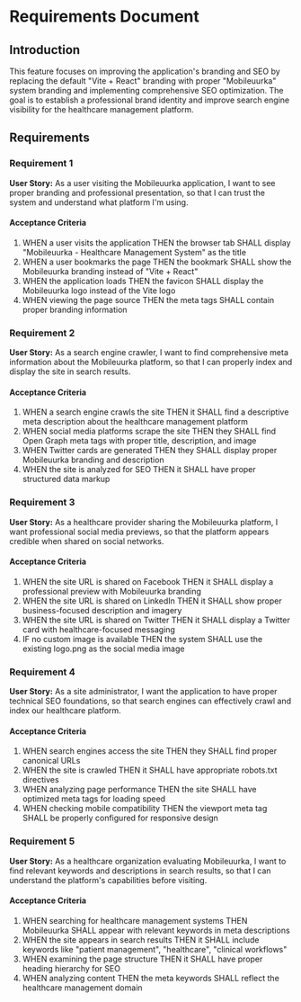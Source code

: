 # Requirements Document

## Introduction

This feature focuses on improving the application's branding and SEO by replacing the default "Vite + React" branding with proper "Mobileuurka" system branding and implementing comprehensive SEO optimization. The goal is to establish a professional brand identity and improve search engine visibility for the healthcare management platform.

## Requirements

### Requirement 1

**User Story:** As a user visiting the Mobileuurka application, I want to see proper branding and professional presentation, so that I can trust the system and understand what platform I'm using.

#### Acceptance Criteria

1. WHEN a user visits the application THEN the browser tab SHALL display "Mobileuurka - Healthcare Management System" as the title
2. WHEN a user bookmarks the page THEN the bookmark SHALL show the Mobileuurka branding instead of "Vite + React"
3. WHEN the application loads THEN the favicon SHALL display the Mobileuurka logo instead of the Vite logo
4. WHEN viewing the page source THEN the meta tags SHALL contain proper branding information

### Requirement 2

**User Story:** As a search engine crawler, I want to find comprehensive meta information about the Mobileuurka platform, so that I can properly index and display the site in search results.

#### Acceptance Criteria

1. WHEN a search engine crawls the site THEN it SHALL find a descriptive meta description about the healthcare management platform
2. WHEN social media platforms scrape the site THEN they SHALL find Open Graph meta tags with proper title, description, and image
3. WHEN Twitter cards are generated THEN they SHALL display proper Mobileuurka branding and description
4. WHEN the site is analyzed for SEO THEN it SHALL have proper structured data markup

### Requirement 3

**User Story:** As a healthcare provider sharing the Mobileuurka platform, I want professional social media previews, so that the platform appears credible when shared on social networks.

#### Acceptance Criteria

1. WHEN the site URL is shared on Facebook THEN it SHALL display a professional preview with Mobileuurka branding
2. WHEN the site URL is shared on LinkedIn THEN it SHALL show proper business-focused description and imagery
3. WHEN the site URL is shared on Twitter THEN it SHALL display a Twitter card with healthcare-focused messaging
4. IF no custom image is available THEN the system SHALL use the existing logo.png as the social media image

### Requirement 4

**User Story:** As a site administrator, I want the application to have proper technical SEO foundations, so that search engines can effectively crawl and index our healthcare platform.

#### Acceptance Criteria

1. WHEN search engines access the site THEN they SHALL find proper canonical URLs
2. WHEN the site is crawled THEN it SHALL have appropriate robots.txt directives
3. WHEN analyzing page performance THEN the site SHALL have optimized meta tags for loading speed
4. WHEN checking mobile compatibility THEN the viewport meta tag SHALL be properly configured for responsive design

### Requirement 5

**User Story:** As a healthcare organization evaluating Mobileuurka, I want to find relevant keywords and descriptions in search results, so that I can understand the platform's capabilities before visiting.

#### Acceptance Criteria

1. WHEN searching for healthcare management systems THEN Mobileuurka SHALL appear with relevant keywords in meta descriptions
2. WHEN the site appears in search results THEN it SHALL include keywords like "patient management", "healthcare", "clinical workflows"
3. WHEN examining the page structure THEN it SHALL have proper heading hierarchy for SEO
4. WHEN analyzing content THEN the meta keywords SHALL reflect the healthcare management domain